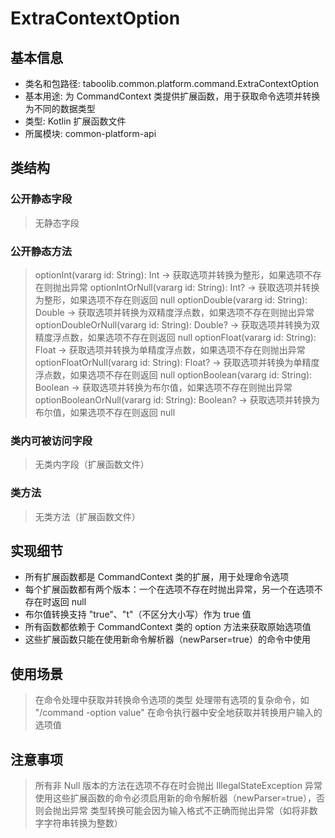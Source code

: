 # ExtraContextOption 
## 基本信息 
- 类名和包路径: taboolib.common.platform.command.ExtraContextOption
- 基本用途: 为 CommandContext 类提供扩展函数，用于获取命令选项并转换为不同的数据类型
- 类型: Kotlin 扩展函数文件
- 所属模块: common-platform-api

## 类结构 
### 公开静态字段 
> 无静态字段

### 公开静态方法 
> optionInt(vararg id: String): Int -> 获取选项并转换为整形，如果选项不存在则抛出异常
> optionIntOrNull(vararg id: String): Int? -> 获取选项并转换为整形，如果选项不存在则返回 null
> optionDouble(vararg id: String): Double -> 获取选项并转换为双精度浮点数，如果选项不存在则抛出异常
> optionDoubleOrNull(vararg id: String): Double? -> 获取选项并转换为双精度浮点数，如果选项不存在则返回 null
> optionFloat(vararg id: String): Float -> 获取选项并转换为单精度浮点数，如果选项不存在则抛出异常
> optionFloatOrNull(vararg id: String): Float? -> 获取选项并转换为单精度浮点数，如果选项不存在则返回 null
> optionBoolean(vararg id: String): Boolean -> 获取选项并转换为布尔值，如果选项不存在则抛出异常
> optionBooleanOrNull(vararg id: String): Boolean? -> 获取选项并转换为布尔值，如果选项不存在则返回 null

### 类内可被访问字段 
> 无类内字段（扩展函数文件）

### 类方法
> 无类方法（扩展函数文件）

## 实现细节
- 所有扩展函数都是 CommandContext 类的扩展，用于处理命令选项
- 每个扩展函数都有两个版本：一个在选项不存在时抛出异常，另一个在选项不存在时返回 null
- 布尔值转换支持 "true"、"t"（不区分大小写）作为 true 值
- 所有函数都依赖于 CommandContext 类的 option 方法来获取原始选项值
- 这些扩展函数只能在使用新命令解析器（newParser=true）的命令中使用

## 使用场景 
> 在命令处理中获取并转换命令选项的类型
> 处理带有选项的复杂命令，如 "/command -option value"
> 在命令执行器中安全地获取并转换用户输入的选项值

## 注意事项 
> 所有非 Null 版本的方法在选项不存在时会抛出 IllegalStateException 异常
> 使用这些扩展函数的命令必须启用新的命令解析器（newParser=true），否则会抛出异常
> 类型转换可能会因为输入格式不正确而抛出异常（如将非数字字符串转换为整数）
